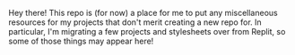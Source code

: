 Hey there! This repo is (for now) a place for me to put any miscellaneous resources for my projects that don't merit creating a new repo for. In particular, I'm migrating a few projects and stylesheets over from Replit, so some of those things may appear here!
